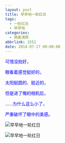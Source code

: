 ```yaml
---
layout: post
title: 早早地一轮红日
tags:
  - 一轮红日
  - 早早地
categories:
  - 燕美清照
abbrlink: 1551
date: 2014-07-17 00:00:00
---
```


<!-- build time:Sat Jun 23 2018 12:05:16 GMT+0800 (中国标准时间) -->

<span style="color:#00f">可惜没拍好，</span>

<span style="color:#00f">眼看着感觉挺好的，</span>

<span style="color:#00f">太阳挺圆的、挺近的，</span>

<span style="color:#00f">但是进了俺的相机后，</span>

<span style="color:#00f">......为什么这么小了，</span>

<span style="color:#00f">严重破坏了眼中的美感。</span>

![早早地一轮红日](http://ww4.sinaimg.cn/large/4eed32f2jw1eig2dawfwoj21aw1dxati.jpg "早早地一轮红日")

![早早地一轮红日](http://ww1.sinaimg.cn/large/4eed32f2jw1eig2do0wn4j21kw2eaniw.jpg "早早地一轮红日")
<!-- rebuild by neat -->